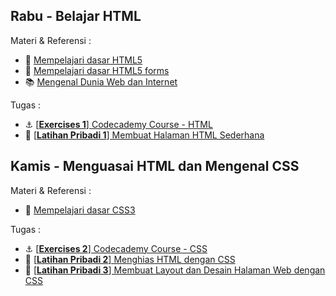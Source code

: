 ## Rabu - Belajar HTML

Materi & Referensi :
- :notebook_with_decorative_cover:
[Mempelajari dasar HTML5](modules/html5-basics.md)
- :notebook_with_decorative_cover:
[Mempelajari dasar HTML5 forms](modules/html5-forms-basics.md)
- :books:
[Mengenal Dunia Web dan Internet](modules/internet-web.md)

Tugas :
- :anchor:
[[**Exercises 1**] Codecademy Course - HTML](https://www.codecademy.com/learn/learn-html)
- 💪
[[**Latihan Pribadi 1**] Membuat Halaman HTML Sederhana](modules/anchor-laman-web-pertamaku.md)


## Kamis - Menguasai HTML dan Mengenal CSS

Materi & Referensi :
- :notebook_with_decorative_cover:
[Mempelajari dasar CSS3](modules/css3-basics.md)

Tugas :
- :anchor: [[**Exercises 2**] Codecademy Course - CSS](https://www.codecademy.com/learn/learn-css)
- 💪 [[**Latihan Pribadi 2**] Menghias HTML dengan CSS](modules/anchor-css-selector-and-styling.md)
- 💪 [[**Latihan Pribadi 3**] Membuat Layout dan Desain Halaman Web dengan CSS](modules/anchor-css-layouting.md)
